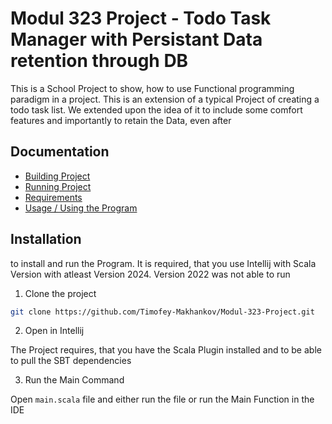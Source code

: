 # Modul 323 Project - Todo Task Manager with Persistant Data retention through DB

This is a School Project to show, how to use Functional programming paradigm in a project. This is an extension of a typical Project of creating a todo task list. We extended upon the idea of it to include some comfort features and importantly to retain the Data, even after

## Documentation

- [Building Project](./docs/building.md)
- [Running Project](./docs/running.md)
- [Requirements](./docs/Requirements.md)
- [Usage / Using the Program](./docs/usage.md)

## Installation
to install and run the Program. It is required, that you use Intellij with Scala Version with atleast Version 2024. Version 2022 was not able to run

1. Clone the project

```sh
git clone https://github.com/Timofey-Makhankov/Modul-323-Project.git
```

2. Open in Intellij

The Project requires, that you have the Scala Plugin installed and to be able to pull the SBT dependencies

3. Run the Main Command

Open `main.scala` file and either run the file or run the Main Function in the IDE
